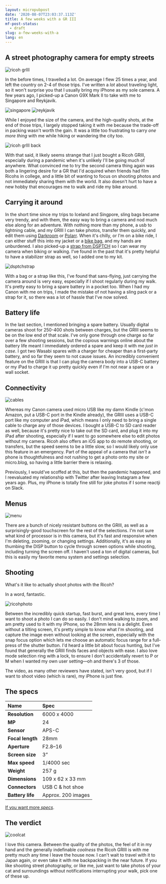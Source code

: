 ```yaml
---
layout: micropubpost
date: '2020-08-07T23:03:37.113Z'
title: A few weeks with a GR III
mf-post-status:
  - draft
slug: a-few-weeks-with-a
lang: en
---
```

## A street photography camera for empty streets

![ricoh grIII](/photos/gr3f.jpg) 

In the before times, I travelled a lot. On average I flew 25 times a year, and left the country on 2-4 of those trips. I've written a *lot* about traveling light, so it won't surprise you that I usually bring my iPhone as my sole camera. A few years ago, I picked-up a Canon G9X Mark II to take with me to Singapore and Reykjavik.

![singapore](/photos/singapore.jpg) ![reykjavik](/photos/reykjavik.jpg)

While I enjoyed the size of the camera, and the high-quality shots, at the end of those trips, I largely stopped taking it with me because the trade-off in packing wasn't worth the gain. It was a little too frustrating to carry *one more thing* with me while hiking or wandering the city too.

![ricoh grIII back](/photos/gr3b.jpg) 

With that said, it likely seems strange that I just bought a Ricoh GRIII, especially during a pandemic when it's unlikely I'll be going much of anywhere. What convinced me to try the second camera thing again was both a lingering desire for a GR that I'd acquired when friends had film Ricohs in college, and a little bit of wanting to focus on shooting photos and not immediately sharing them with the world. It also doesn't hurt to have a new hobby that encourages me to walk and ride my bike around.

## Carrying it around

In the short time since my trips to Iceland and Singpore, sling bags became very trendy, and with them, the easy way to bring a camera and nod much else along for an adventure. With nothing more than my phone, a usb to lightning cable, and my GRIII I can take photos, transfer them quickly, and edit them using [Darkroom](https://darkroom.co) or [Polarr](https://www.polarr.com). When it's chilly, or I'm on a bike ride, I can either stuff this into my jacket or a [bike bag](https://www.orucase.com/collections/accessories/products/the-smuggler-handlebar-bag?variant=32785756815499), and my hands are unburdened. I also picked-up a [strap from DSPTCH](https://www.dsptch.com/products/type-17-camera-sling-strap) so I can wear my camera when biking or walking. I've found in the past that it's pretty helpful to have a stabilizer strap as well, so I added one to my kit.

![dsptchstrap](/photos/grstrap.jpg) 

With a bag or a strap like this, I've found that sans-flying, just carrying the camera around is very easy, especially if I shoot regularly during my walk. It's pretty easy to bring a spare battery in a pocket too. When I had my Canon with me on trips, I made the mistake of not having a sling pack or a strap for it, so there was a lot of hassle that I've now solved.

## Battery life

In the last section, I mentioned bringing a spare battery. Usually digital cameras shoot for 250-400 shots between charges, but the GRIII seems to be on the low end of that scale. I've only gone through one charge so far over a few shooting sessions, but the copious warnings online about the battery life meant I immediately ordered a spare and keep it with me *just in case*. I got two Wasabi spares with a charger for cheaper than a first-party battery, and so far they seem to not cause issues. An incredibly convenient feature on the GRIII is that I can plug the camera body into a USB-C battery or my iPad to charge it up pretty quickly even if I'm not near a spare or a wall socket.

## Connectivity

![cables](/photos/grcables.jpg) 

Whereas my Canon camera used micro USB like my damn Kindle (c'mon Amazon, put a USB-C port in the Kindle already), the GRIII uses a USB-C port like my computer and iPad, which means I only need to bring a single cable to charge any of those devices. I bought a USB-C to SD card reader as well, because it's pretty nice to take out the SD card, and plug it into my iPad after shooting, especially if I want to go somewhere else to edit photos without my camera. Ricoh also offers an iOS app to do remote shooting, or transfers, but the speed seems to be a little slow, so I would likely only use this feature in an emergency. Part of the appeal of a camera that *isn't* a phone is thoughtfulness and not rushing to get a photo onto my site or micro.blog, so having a little barrier there is relaxing.

Previously, I would've scoffed at this, but then the pandemic happened, and I reevaluated my relationship with Twitter after leaving Instagram a few years ago. Plus, my iPhone is totally fine still for joke photos if I some reactji on Slack.

## Menus

![menu](/photos/menus.jpg) 

There are a bunch of nicely resistant buttons on the GRIII, as well as a surprisingly-good touchscreen for the rest of the selections. I'm not sure what kind of processor is in this camera, but it's fast and responsive when I'm deleting, zooming, or changing settings. Additionally, it's as easy as thumbing the DISP button to cycle through screen options while shooting, including turning the screen off. I haven't used a ton of digital cameras, but this is easily my favorite menu system and settings selection.

## Shooting

What's it like to actually shoot photos with the Ricoh?

In a word, fantastic.

![ricohphoto](/photos/grflowers.jpg) 

Between the incredibly quick startup, fast burst, and great lens, every time I want to shoot a photo I can do so easily. I don't mind walking to zoom, and am pretty used to it with my iPhone, so the 28mm lens is a delight. Even without a tilting screen, it's pretty simple to know what I'm shooting, and capture the image even without looking at the screen, especially with the snap focus option which lets me choose an automatic focus range for a full-press of the shutter button. I'd heard a little bit about focus hunting, but I've found that generally the GRIII finds faces and objects with ease. I also love mode selection ring with a lock, to ensure I don't accidentally revert to P or M when I wanted my own user setting—oh and there's 3 of those.

The video, as many other reviewers have stated, isn't very good, but if I want to shoot video (which is rare), my iPhone is just fine.

## The specs

| Name | Spec |
|:--- |:--- |
| **Resolution** | 6000 x 4000 |
| **MP** | 24 |
| **Sensor** | APS-C |
| **Focal length**  | 28mm |
| **Aperture** | F2.8–16 |
| **Screen size** | 3” |
| **Max speed** | 1/4000 sec |
| **Weight** | 257 g |
| **Dimensions** | 109 x 62 x 33 mm |
| **Connectors** | USB C & hot shoe |
| **Battery life** | Approx. 200 images |

[If you want more *specs*](http://www.ricoh-imaging.co.jp/english/products/gr-3/spec/index.html).

## The verdict

![coolcat](/photos/coolcat.jpg) 

I love this camera. Between the quality of the photos, the feel of it in my hand and the generally indefinable *coolness* the Ricoh GRIII is with me pretty much any time I leave the house now. I can't wait to travel with it to Japan again, or even take it with me backpacking in the near future. If you like shooting street photography, or like me, just want to take photos of your cat and surroundings without notifications interrupting your walk, pick one of these up.
